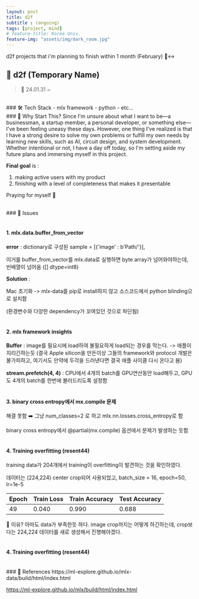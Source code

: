 ```yaml
---
layout: post
title: d2f
subtitle : (ongoing)
tags: [project, mind]
# feature-title: Korea Univ.
feature-img: "assets/img/dark_room.jpg"
---
```


d2f projects that i'm planning to finish within 1 month (February) 🙂‍↔️

## 🚀 d2f (Temporary Name)
> 📆 24.01.31 ~ 

<br>
### 🛠 Tech Stack
- mlx framework
- python
- etc...

<br>
### 🎯 Why Start This?
Since I'm unsure about what I want to be—a businessman, a startup member, a personal developer, or something else—I've been feeling uneasy these days. However, one thing I've realized is that I have a strong desire to solve my own problems or fulfill my own needs by learning new skills, such as AI, circuit design, and system development. Whether intentional or not, I have a day off today, so I'm setting aside my future plans and immersing myself in this project.

**Final goal** is : 
1. making active users with my product
2. finishing with a level of completeness that makes it presentable

Praying for myself 🧯

<br>
### 📝 Issues

#### <br>1. mlx.data.buffer_from_vector
**error** : dictionary로 구성된 sample = [{'image' : b'Path/'}], 

이거를 buffer_from_vector를 mlx.data로 실행하면 byte array가 넘어와야하는데, 빈배열이 넘어옴 ([] dtype=int8)

**Solution** : 

Mac 초기화 -> mlx-data를 pip로 install하지 않고 소스코드에서 python blinding으로 설치함

(환경변수와 다양한 dependency가 꼬여있던 것으로 파단됨)

#### <br>2. mlx framework insights
**Buffer** : image를 필요시에 load하여 불필요하게 load되는 경우를 막는다. -> 애플이 지리긴하는듯 (결국 Apple silicon을 만든이상 그들의 framework와 protocol 개발은 불가피하고, 여기서도 만약에 두각을 드러낸다면 결국 애플 사이클 다시 온다고 봄)


**stream.prefetch(4, 4)** : CPU에서 4개의 batch를 GPU연산동안 load해두고, GPU도 4개의 batch를 한번에 불러드리도록 설정함

#### <br>3. binary cross entropy에서 mx.compile 문제

해결 못함 ➡️ 그냥 num_classes=2 로 하고 mlx.nn.losses.cross_entropy로 함

binary cross entropy에서 @partial(mx.compile) 옵션에서 문제가 발생하는 듯함

#### <br> 4. Training overfitting (resent44)

training data가 204개에서 training이 overfitting이 발견하는 것을 확인하였다.

데이터는 (224,224) center crop되어 사용되었고, batch_size = 16, epoch=50, lr=1e-5

| Epoch | Train Loss | Train Accuracy | Test Accuracy |
|-------|-----------|---------------|--------------|
| 49    | 0.040     | 0.990         | 0.688        |

📙 이유? 아마도 data가 부족한듯 하다. image crop까지는 어떻게 하긴하는데, crop보다는 224,224 데이터를 새로 생성해서 진행해야겠다.

#### <br> 4. Training overfitting (resent44)

<br>
### 📌 References
https://ml-explore.github.io/mlx-data/build/html/index.html

https://ml-explore.github.io/mlx/build/html/index.html

<!-- --- -->
<!-- 
#### Contact
📞 **Phone** : +82 10-6654-9551 <br>
📧 **Email** : [kdhluck@naver.com](mailto:kdhluck@naver.com) -->